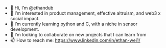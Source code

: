 - 👋 Hi, I’m @ethandub
- 👀 I’m interested in product management, effective altruism, and web3 x social impact. 
- 🌱 I’m currently learning python and C, with a niche in sensor development.
- 💞️ I’m looking to collaborate on new projects that I can learn from
- 📫 How to reach me: https://www.linkedin.com/in/ethan-wei1/

<!---
ethandub/ethandub is a ✨ special ✨ repository because its `README.md` (this file) appears on your GitHub profile.
You can click the Preview link to take a look at your changes.
--->
